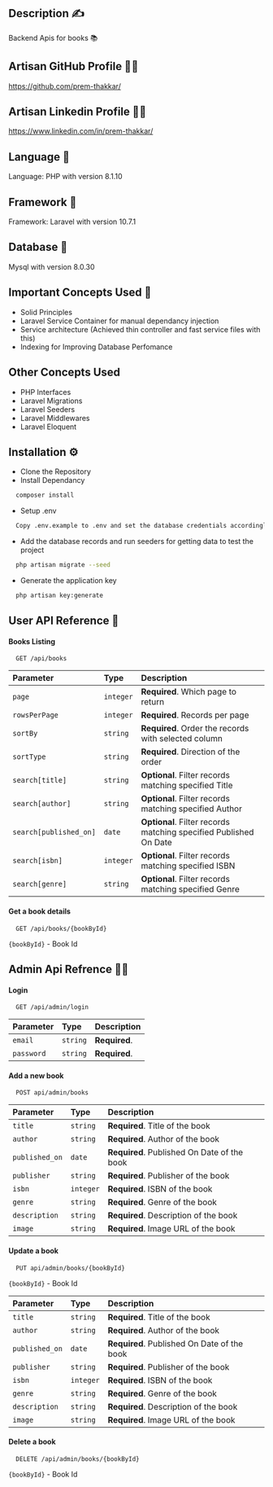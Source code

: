 
## Description ✍️

Backend Apis for books 📚


## Artisan GitHub Profile 👨‍💻

https://github.com/prem-thakkar/

## Artisan Linkedin Profile 👨‍💬
https://www.linkedin.com/in/prem-thakkar/

## Language 🔨

Language: PHP with version 8.1.10
## Framework 🔨

Framework: Laravel with version 10.7.1
## Database 💾
 
Mysql with version 8.0.30
## Important Concepts Used 🚀

* Solid Principles
* Laravel Service Container for manual dependancy injection
* Service architecture (Achieved thin controller and fast service files with this)
* Indexing for Improving Database Perfomance 
## Other Concepts Used

* PHP Interfaces  
* Laravel Migrations 
* Laravel Seeders 
* Laravel Middlewares 
* Laravel Eloquent 
## Installation ⚙️

* Clone the Repository
* Install Dependancy
```bash
  composer install
```
* Setup .env
```bash
  Copy .env.example to .env and set the database credentials accordingly
```
* Add the database records and run seeders for getting data to test the project 
```bash
  php artisan migrate --seed
```

* Generate the application key

```bash
  php artisan key:generate
```

## User API Reference 👨

#### Books Listing

```http
  GET /api/books
```

| Parameter | Type     | Description                       |
| :-------- | :------- | :-------------------------------- |
| `page`      | `integer` | **Required**. Which page to return |
| `rowsPerPage`      | `integer` | **Required**. Records per page |
| `sortBy`      | `string` | **Required**. Order the records with selected column |
| `sortType`      | `string` | **Required**. Direction of the order |
| `search[title]`      | `string` | **Optional**. Filter records matching specified Title |
| `search[author]`      | `string` | **Optional**. Filter records matching specified Author |
| `search[published_on]`      | `date` | **Optional**. Filter records matching specified Published On Date|
| `search[isbn]`      | `integer` | **Optional**. Filter records matching specified ISBN |
| `search[genre]`      | `string` | **Optional**. Filter records matching specified Genre |

#### Get a book details

```http
  GET /api/books/{bookById}
```
```{bookById}``` - Book Id 
## Admin Api Refrence 👨‍✈️

#### Login

```http
  GET /api/admin/login
```

| Parameter | Type     | Description                |
| :-------- | :------- | :------------------------- |
| `email` | `string` | **Required**. |
| `password` | `string` | **Required**. |



#### Add a new book

```http
  POST api/admin/books
```

| Parameter | Type     | Description                       |
| :-------- | :------- | :-------------------------------- |
| `title`      | `string` | **Required**. Title of the book |
| `author`      | `string` | **Required**. Author of the book |
| `published_on`      | `date` | **Required**.  Published On Date of the book|
| `publisher`      | `string` | **Required**.  Publisher of the book|
| `isbn`      | `integer` | **Required**. ISBN of the book |
| `genre`      | `string` | **Required**. Genre of the book |
| `description`      | `string` | **Required**. Description of the book |
| `image`      | `string` | **Required**. Image URL of the book |

#### Update a book

```http
  PUT api/admin/books/{bookById}
```
```{bookById}``` - Book Id

| Parameter | Type     | Description                       |
| :-------- | :------- | :-------------------------------- |
| `title`      | `string` | **Required**. Title of the book |
| `author`      | `string` | **Required**. Author of the book |
| `published_on`      | `date` | **Required**.  Published On Date of the book|
| `publisher`      | `string` | **Required**.  Publisher of the book|
| `isbn`      | `integer` | **Required**. ISBN of the book |
| `genre`      | `string` | **Required**. Genre of the book |
| `description`      | `string` | **Required**. Description of the book |
| `image`      | `string` | **Required**. Image URL of the book |

#### Delete a book

```http
  DELETE /api/admin/books/{bookById}
```
```{bookById}``` - Book Id
